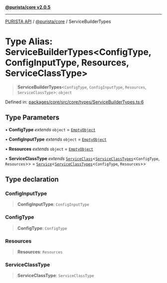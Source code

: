 [**@purista/core v2.0.5**](../README.md)

***

[PURISTA API](../../../packages.md) / [@purista/core](../README.md) / ServiceBuilderTypes

# Type Alias: ServiceBuilderTypes\<ConfigType, ConfigInputType, Resources, ServiceClassType\>

> **ServiceBuilderTypes**\<`ConfigType`, `ConfigInputType`, `Resources`, `ServiceClassType`\>: `object`

Defined in: [packages/core/src/core/types/ServiceBuilderTypes.ts:6](https://github.com/puristajs/purista/blob/master/packages/core/src/core/types/ServiceBuilderTypes.ts#L6)

## Type Parameters

• **ConfigType** *extends* `object` = [`EmptyObject`](EmptyObject.md)

• **ConfigInputType** *extends* `object` = [`EmptyObject`](EmptyObject.md)

• **Resources** *extends* `object` = [`EmptyObject`](EmptyObject.md)

• **ServiceClassType** *extends* [`ServiceClass`](../interfaces/ServiceClass.md)\<[`ServiceClassTypes`](ServiceClassTypes.md)\<`ConfigType`, `Resources`\>\> = [`Service`](../classes/Service.md)\<[`ServiceClassTypes`](ServiceClassTypes.md)\<`ConfigType`, `Resources`\>\>

## Type declaration

### ConfigInputType

> **ConfigInputType**: `ConfigInputType`

### ConfigType

> **ConfigType**: `ConfigType`

### Resources

> **Resources**: `Resources`

### ServiceClassType

> **ServiceClassType**: `ServiceClassType`
